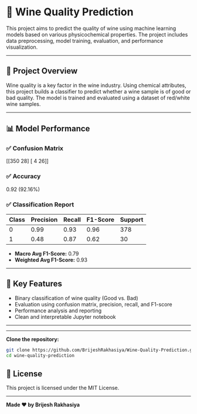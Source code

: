 # 🍷 Wine Quality Prediction

This project aims to predict the quality of wine using machine learning models based on various physicochemical properties. The project includes data preprocessing, model training, evaluation, and performance visualization.

---

## 📌 Project Overview

Wine quality is a key factor in the wine industry. Using chemical attributes, this project builds a classifier to predict whether a wine sample is of good or bad quality. The model is trained and evaluated using a dataset of red/white wine samples.

---

## 📊 Model Performance

### ✅ Confusion Matrix
[[350 28]
[ 4 26]]


### ✅ Accuracy
0.92 (92.16%)


### ✅ Classification Report

| Class | Precision | Recall | F1-Score | Support |
|-------|-----------|--------|----------|---------|
|   0   |   0.99    |  0.93  |   0.96   |   378   |
|   1   |   0.48    |  0.87  |   0.62   |   30    |

- **Macro Avg F1-Score:** 0.79  
- **Weighted Avg F1-Score:** 0.93  

---

## 🧠 Key Features

- Binary classification of wine quality (Good vs. Bad)
- Evaluation using confusion matrix, precision, recall, and F1-score
- Performance analysis and reporting
- Clean and interpretable Jupyter notebook

---


---

**Clone the repository:**
   ```bash
   git clone https://github.com/BrijeshRakhasiya/Wine-Quality-Prediction.git
   cd wine-quality-prediction
  ```

## 📄 License

This project is licensed under the MIT License.

---
**Made ❤️ by Brijesh Rakhasiya**
